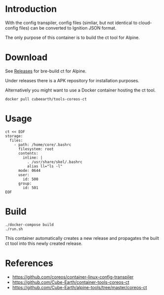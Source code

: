 # Introduction
With the config transpiler, config files (simliar, but not identical to cloud-config files) can be converted to Ignition JSON format.

The only purpose of this container is to build the ct tool for Alpine.

# Download
See [Releases](../../releases) for bre-build ct for Alpine.

Under releases there is a APK repository for installation purposes.

Alternatively you might want to use a Docker container hosting the ct tool.
```
docker pull cubeearth/tools-coreos-ct
```

# Usage
```
ct << EOF
storage:
  files:
    - path: /home/core/.bashrc
      filesystem: root
      contents:
        inline: |
          . /usr/share/skel/.bashrc
          alias ll="ls -l"
      mode: 0644
      user:
        id: 500
      group:
        id: 501
EOF
```
# Build
```
./docker-compose build
./run.sh
```
This container automatically creates a new release and propagates the built ct tool into this newly created release.

# References
- https://github.com/coreos/container-linux-config-transpiler
- https://github.com/Cube-Earth/container-tools-coreos-ct
- https://github.com/Cube-Earth/alpine-tools/tree/master/coreos-ct
